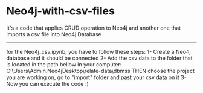# Neo4j-with-csv-files
It's a code that applies CRUD operation to Neo4j and another one that imports a csv file into Neo4j Database
*************************************************************************
for the Neo4j_csv.ipynb, you have to follow these steps:
1- Create a Neo4j database and it should be connected 
2- Add the csv data to the folder that is located in the path bellow in your computer:
    C:\Users\Admin\.Neo4jDesktop\relate-data\dbmss
    THEN choose the project you are working on, go to "import" folder and past your csv data on it
3- Now you can execute the code :)     
